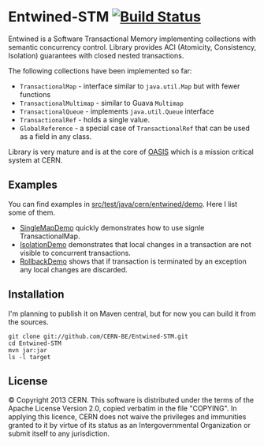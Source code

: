 Entwined-STM  [![Build Status](https://travis-ci.org/CERN-BE/Entwined-STM.png?branch=master)](https://travis-ci.org/CERN-BE/Entwined-STM)
============

Entwined is a Software Transactional Memory implementing collections with semantic concurrency control. Library provides ACI (Atomicity, Consistency, Isolation) guarantees with closed nested transactions.

The following collections have been implemented so far:

-  `TransactionalMap` - interface similar to `java.util.Map` but with fewer functions
-  `TransactionalMultimap` - similar to Guava `Multimap`
-  `TransactionalQueue` - implements `java.util.Queue` interface
-  `TransactionalRef` - holds a single value.
-  `GlobalReference` - a special case of `TransactionalRef` that can be used as a field in any class.

Library is very mature and is at the core of [OASIS](http://project-oasis.web.cern.ch/project-oasis/) which is a mission critical system at CERN.

Examples
-------------
You can find examples in [src/test/java/cern/entwined/demo](src/test/java/cern/entwined/demo). Here I list some of them.
- [SingleMapDemo](src/test/java/cern/entwined/demo/SingleMapDemo.java) quickly demonstrates how to use signle TransactionalMap.
- [IsolationDemo](src/test/java/cern/entwined/demo/IsolationDemo.java) demonstrates that local changes in a transaction are not visible to concurrent transactions.
- [RollbackDemo](src/test/java/cern/entwined/demo/RollbackDemo.java) shows that if transaction is terminated by an exception any local changes are discarded.


Installation
--------------

I'm planning to publish it on Maven central, but for now you can build it from the sources.

```
git clone git://github.com/CERN-BE/Entwined-STM.git
cd Entwined-STM
mvn jar:jar
ls -l target
```

License
-

© Copyright 2013 CERN. This software is distributed under the terms of the Apache License Version 2.0, copied verbatim in the file "COPYING". In applying this licence, CERN does not waive the privileges and immunities granted to it by virtue of its status as an Intergovernmental Organization or submit itself to any jurisdiction.

  [Ivan Koblik]: koblik.blogspot.com
